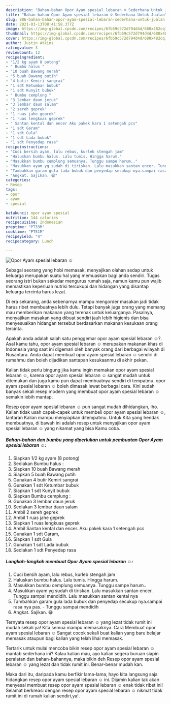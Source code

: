 ```yaml
---
description: "Bahan-bahan Opor Ayam spesial lebaran ☺️ Sederhana Untuk Jualan"
title: "Bahan-bahan Opor Ayam spesial lebaran ☺️ Sederhana Untuk Jualan"
slug: 886-bahan-bahan-opor-ayam-spesial-lebaran-sederhana-untuk-jualan
date: 2021-03-13T08:41:58.377Z
image: https://img-global.cpcdn.com/recipes/6fb59c572d794d4d/680x482cq70/opor-ayam-spesial-lebaran-☺️-foto-resep-utama.jpg
thumbnail: https://img-global.cpcdn.com/recipes/6fb59c572d794d4d/680x482cq70/opor-ayam-spesial-lebaran-☺️-foto-resep-utama.jpg
cover: https://img-global.cpcdn.com/recipes/6fb59c572d794d4d/680x482cq70/opor-ayam-spesial-lebaran-☺️-foto-resep-utama.jpg
author: Justin Atkins
ratingvalue: 3
reviewcount: 12
recipeingredient:
- "1/2 kg ayam 8 potong"
- " Bumbu halus "
- "10 buah Bawang merah"
- "5 buah Bawang putih"
- "4 butir Kemiri sangrai"
- "1 sdt Ketumbar bubuk"
- "1 sdt Kunyit bubuk"
- " Bumbu cemplung "
- "3 lembar daun jeruk"
- "3 lembar daun salam"
- "2 sereh geprek"
- "1 ruas jahe geprek"
- "1 ruas lengkuas geprek"
- " Santan kental dan encer Aku pakek kara 1 setengah pcs"
- "1 sdt Garam"
- "1 sdt Gula"
- "1 sdt Lada bubuk"
- "1 sdt Penyedap rasa"
recipeinstructions:
- "Cuci bersih ayam, lalu rebus, kurleb stengah jam"
- "Haluskan bumbu halus. Lalu tumis. Hingga harum."
- "Masukkan bumbu cemplung semuanya. Tunggu sampe harum.."
- "Masukkan ayam yg sudah di tiriskan. Lalu masukkan santan encer. Tunggu sampai mendidih. Lalu masukkan santan kental nya"
- "Tambahkan garam gula lada bubuk dan penyedap secukup nya.sampai rasa nya pas. Tunggu sampai mendidih"
- "Angkat. Sajikan. 😁"
categories:
- Resep
tags:
- opor
- ayam
- spesial

katakunci: opor ayam spesial 
nutrition: 144 calories
recipecuisine: Indonesian
preptime: "PT33M"
cooktime: "PT51M"
recipeyield: "4"
recipecategory: Lunch

---
```



![Opor Ayam spesial lebaran ☺️](https://img-global.cpcdn.com/recipes/6fb59c572d794d4d/680x482cq70/opor-ayam-spesial-lebaran-☺️-foto-resep-utama.jpg)

Sebagai seorang yang hobi memasak, menyajikan olahan sedap untuk keluarga merupakan suatu hal yang memuaskan bagi anda sendiri. Tugas seorang istri bukan sekedar mengurus rumah saja, namun kamu pun wajib memastikan keperluan nutrisi tercukupi dan hidangan yang disantap keluarga tercinta harus lezat.

Di era  sekarang, anda sebenarnya mampu mengorder masakan jadi tidak harus ribet membuatnya lebih dulu. Tetapi banyak juga orang yang memang mau memberikan makanan yang terenak untuk keluarganya. Pasalnya, menyajikan masakan yang dibuat sendiri jauh lebih higienis dan bisa menyesuaikan hidangan tersebut berdasarkan makanan kesukaan orang tercinta. 



Apakah anda adalah salah satu penggemar opor ayam spesial lebaran ☺️?. Asal kamu tahu, opor ayam spesial lebaran ☺️ merupakan makanan khas di Indonesia yang saat ini digemari oleh banyak orang dari berbagai wilayah di Nusantara. Anda dapat membuat opor ayam spesial lebaran ☺️ sendiri di rumahmu dan boleh dijadikan santapan kesukaanmu di akhir pekan.

Kalian tidak perlu bingung jika kamu ingin memakan opor ayam spesial lebaran ☺️, karena opor ayam spesial lebaran ☺️ sangat mudah untuk ditemukan dan juga kamu pun dapat membuatnya sendiri di tempatmu. opor ayam spesial lebaran ☺️ boleh dimasak lewat berbagai cara. Kini sudah banyak sekali resep modern yang membuat opor ayam spesial lebaran ☺️ semakin lebih mantap.

Resep opor ayam spesial lebaran ☺️ pun sangat mudah dihidangkan, lho. Kalian tidak usah capek-capek untuk membeli opor ayam spesial lebaran ☺️, lantaran Kalian mampu menyiapkan ditempatmu. Untuk Kita yang hendak membuatnya, di bawah ini adalah resep untuk menyajikan opor ayam spesial lebaran ☺️ yang nikamat yang bisa Kamu coba.

<!--inarticleads1-->

##### Bahan-bahan dan bumbu yang diperlukan untuk pembuatan Opor Ayam spesial lebaran ☺️:

1. Siapkan 1/2 kg ayam (8 potong)
1. Sediakan  Bumbu halus :
1. Siapkan 10 buah Bawang merah
1. Siapkan 5 buah Bawang putih
1. Gunakan 4 butir Kemiri sangrai
1. Gunakan 1 sdt Ketumbar bubuk
1. Siapkan 1 sdt Kunyit bubuk
1. Siapkan  Bumbu cemplung :
1. Gunakan 3 lembar daun jeruk
1. Sediakan 3 lembar daun salam
1. Ambil 2 sereh geprek
1. Ambil 1 ruas jahe geprek
1. Siapkan 1 ruas lengkuas geprek
1. Ambil  Santan kental dan encer. Aku pakek kara 1 setengah pcs
1. Gunakan 1 sdt Garam,
1. Siapkan 1 sdt Gula
1. Gunakan 1 sdt Lada bubuk
1. Sediakan 1 sdt Penyedap rasa




<!--inarticleads2-->

##### Langkah-langkah membuat Opor Ayam spesial lebaran ☺️:

1. Cuci bersih ayam, lalu rebus, kurleb stengah jam
1. Haluskan bumbu halus. Lalu tumis. Hingga harum.
1. Masukkan bumbu cemplung semuanya. Tunggu sampe harum..
1. Masukkan ayam yg sudah di tiriskan. Lalu masukkan santan encer. Tunggu sampai mendidih. Lalu masukkan santan kental nya
1. Tambahkan garam gula lada bubuk dan penyedap secukup nya.sampai rasa nya pas. - Tunggu sampai mendidih
1. Angkat. Sajikan. 😁




Ternyata resep opor ayam spesial lebaran ☺️ yang lezat tidak rumit ini mudah sekali ya! Kita semua mampu memasaknya. Cara Membuat opor ayam spesial lebaran ☺️ Sangat cocok sekali buat kalian yang baru belajar memasak ataupun bagi kalian yang telah lihai memasak.

Tertarik untuk mulai mencoba bikin resep opor ayam spesial lebaran ☺️ mantab sederhana ini? Kalau kalian mau, ayo kalian segera buruan siapin peralatan dan bahan-bahannya, maka bikin deh Resep opor ayam spesial lebaran ☺️ yang lezat dan tidak rumit ini. Benar-benar mudah kan. 

Maka dari itu, daripada kamu berfikir lama-lama, hayo kita langsung saja hidangkan resep opor ayam spesial lebaran ☺️ ini. Dijamin kalian tak akan menyesal membuat resep opor ayam spesial lebaran ☺️ enak tidak ribet ini! Selamat berkreasi dengan resep opor ayam spesial lebaran ☺️ nikmat tidak rumit ini di rumah kalian sendiri,ya!.

